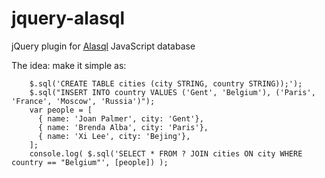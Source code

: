 jquery-alasql
=============

jQuery plugin for [Alasql](https://github.com/agershun/alasql) JavaScript database

The idea: make it simple as:
```
    $.sql('CREATE TABLE cities (city STRING, country STRING));');
    $.sql("INSERT INTO country VALUES ('Gent', 'Belgium'), ('Paris', 'France', 'Moscow', 'Russia')");
    var people = [
      { name: 'Joan Palmer', city: 'Gent'},
      { name: 'Brenda Alba', city: 'Paris'},
      { name: 'Xi Lee', city: 'Bejing'},
    ];
    console.log( $.sql('SELECT * FROM ? JOIN cities ON city WHERE country == "Belgium"', [people]) );
```

